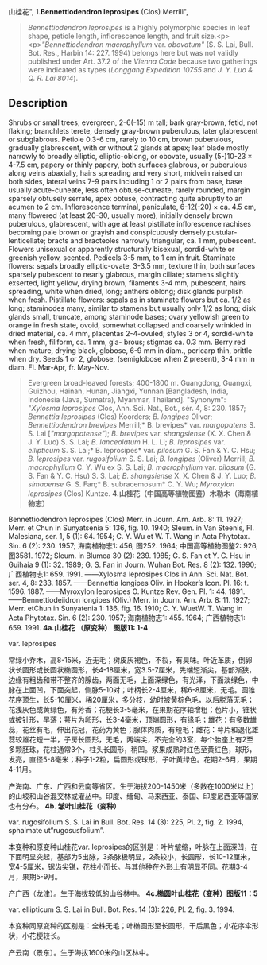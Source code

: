 山桂花",
1.**Bennettiodendron leprosipes** (Clos) Merrill",

> *Bennettiodendron leprosipes* is a highly polymorphic species in leaf shape, petiole length, inflorescence length, and fruit size.&lt;p&gt;&lt;p&gt;*\"Bennettiodendron macrophyllum* var. *obovatum\"* (S. S. Lai, Bull. Bot. Res., Harbin 14: 227. 1994) belongs here but was not validly published under Art. 37.2 of the *Vienna Code* because two gatherings were indicated as types (*Longgang Expedition 10755* and *J. Y. Luo &amp; Q. R. Lai 8014*).

## Description
Shrubs or small trees, evergreen, 2-6(-15) m tall; bark gray-brown, fetid, not flaking; branchlets terete, densely gray-brown puberulous, later glabrescent or subglabrous. Petiole 0.3-6 cm, rarely to 10 cm, brown puberulous, gradually glabrescent, with or without 2 glands at apex; leaf blade mostly narrowly to broadly elliptic, elliptic-oblong, or obovate, usually (5-)10-23 × 4-7.5 cm, papery or thinly papery, both surfaces glabrous, or puberulous along veins abaxially, hairs spreading and very short, midvein raised on both sides, lateral veins 7-9 pairs including 1 or 2 pairs from base, base usually acute-cuneate, less often obtuse-cuneate, rarely rounded, margin sparsely obtusely serrate, apex obtuse, contracting quite abruptly to an acumen to 2 cm. Inflorescence terminal, paniculate, 6-12(-20) × ca. 4.5 cm, many flowered (at least 20-30, usually more), initially densely brown puberulous, glabrescent, with age at least pistillate inflorescence rachises becoming pale brown or grayish and conspicuously densely pustular-lenticellate; bracts and bracteoles narrowly triangular, ca. 1 mm, pubescent. Flowers unisexual or apparently structurally bisexual, sordid-white or greenish yellow, scented. Pedicels 3-5 mm, to 1 cm in fruit. Staminate flowers: sepals broadly elliptic-ovate, 3-3.5 mm, texture thin, both surfaces sparsely pubescent to nearly glabrous, margin ciliate; stamens slightly exserted, light yellow, drying brown, filaments 3-4 mm, pubescent, hairs spreading, white when dried, long; anthers oblong; disk glands purplish when fresh. Pistillate flowers: sepals as in staminate flowers but ca. 1/2 as long; staminodes many, similar to stamens but usually only 1/2 as long; disk glands small, truncate, among staminode bases; ovary yellowish green to orange in fresh state, ovoid, somewhat collapsed and coarsely wrinkled in dried material, ca. 4 mm, placentas 2-4-ovuled; styles 3 or 4, sordid-white when fresh, filiform, ca. 1 mm, gla- brous; stigmas ca. 0.3 mm. Berry red when mature, drying black, globose, 6-9 mm in diam., pericarp thin, brittle when dry. Seeds 1 or 2, globose, (semiglobose when 2 present), 3-4 mm in diam. Fl. Mar-Apr, fr. May-Nov.

> Evergreen broad-leaved forests; 400-1800 m. Guangdong, Guangxi, Guizhou, Hainan, Hunan, Jiangxi, Yunnan [Bangladesh, India, Indonesia (Java, Sumatra), Myanmar, Thailand].
  "Synonym": "*Xylosma leprosipes* Clos, Ann. Sci. Nat., Bot., sér. 4, 8: 230. 1857; *Bennettia leprosipes* (Clos) Koorders; *B. longipes* Oliver; *Bennettiodendron brevipes* Merrill;* B. brevipes* var. *margopatens* S. S. Lai [*\"margopatense\"*]; *B. brevipes* var. *shangsiense* (X. X. Chen &amp; J. Y. Luo) S. S. Lai; *B. lanceolatum* H. L. Li; *B. leprosipes* var. *ellipticum* S. S. Lai;* B. leprosipes* var. *pilosum* G. S. Fan &amp; Y. C. Hsu; *B. leprosipes* var. *rugosifolium* S. S. Lai; *B. longipes* (Oliver) Merrill; *B. macrophyllum* C. Y. Wu ex S. S. Lai; *B. macrophyllum* var. *pilosum* (G. S. Fan &amp; Y. C. Hsu) S. S. Lai; *B. shangsiense* X. X. Chen &amp; J. Y. Luo; *B. simaoense* G. S. Fan;* B. subracemosum* C. Y. Wu; *Myroxylon leprosipes* (Clos) Kuntze.
**4.山桂花（中国高等植物图鉴）木勒木（海南植物志）**

Bennettiodendron leprosipes (Clos) Merr. in Journ. Arn. Arb. 8: 11. 1927; Merr. et Chun in Sunyatsenia 5: 136, fig. 10. 1940; Sleum. in Van Steenis, Fl. Malesiana, ser. 1, 5 (1): 64. 1954; C. Y. Wu et W. T. Wang in Acta Phytotax. Sin. 6 (2): 230. 1957; 海南植物志1: 456, 图252. 1964; 中国高等植物图鉴2: 926, 图3581. 1972; Sleum. in Blumea 30 (2): 239. 1985; G. S. Fan et Y. C. Hsu in Guihaia 9 (1): 32. 1989; G. S. Fan in Journ. Wuhan Bot. Res. 8 (2): 132. 1990; 广西植物志1: 659. 1991. ——Xylosma leprosipes Clos in Ann. Sci. Nat. Bot. ser. 4, 8: 233. 1857. ——Bennettia longipes Oliv. in Hooker’s Icon. Pl. 16: t. 1596. 1887. ——Myroxylon leprosipes O. Kuntze Rev. Gen. Pl. 1: 44. 1891. ——Bennettiodeiidron longipes (Oliv.) Merr. in Journ. Arn. Arb. 8: 11. 1927; Merr. etChun in Sunyatenia 1: 136, fig. 16. 1910; C. Y. WuetW. T. Wang in Acta Phytotax. Sin. 6 (2): 230. 1957; 海南植物志1: 455. 1964; 广西植物志1: 659. 1991.
**4a.山桂花 （原变种） 图版11: 1-4**

var. leprosipes

常绿小乔木，高8-15米，近无毛；树皮灰褐色，不裂，有臭味。叶近革质，倒卵状长圆形或长圆状椭圆形，长4-18厘米，宽3.5-7厘米，先端短渐尖，基部渐狭，边缘有粗齿和带不整齐的腺齿，两面无毛，上面深绿色，有光泽，下面淡绿色，中脉在上面凹，下面突起，侧脉5-10对；叶柄长2-4厘米，稀6-8厘米，无毛。圆锥花序顶生，长5-10厘米，稀20厘米，多分枝，幼时被黄棕色毛，以后脱落无毛；花浅灰色或黄绿色，有芳香；花梗长3-5毫米，在果期花序轴增粗；苞片小，锥状或披针形，早落；萼片为卵形，长3-4毫米，顶端圆形，有缘毛；雄花：有多数雄蕊，花丝有毛，伸出花冠，花药为黄色；腺体肉质，有短毛；雌花：萼片和退化雄蕊较雄花短一半，子房长圆形，无毛，两端尖，不完全的3室，每个胎座上有2至多颗胚珠，花柱通常3个，柱头长圆形，稍凹。浆果成熟时红色至黄红色，球形，发亮，直径5-8毫米；种子1-2粒，扁圆形或球形，子叶黄绿色。花期2-6月，果期4-11月。

产海南、广东、广西和云南等省区。生于海拔200-1450米（多数在1000米以上）的山坡和山谷混交林或灌丛中。印度、缅甸、马来西亚、泰国、印度尼西亚等国家也有分布。
**4b. 皱叶山桂花（变种）**

var. rugosifolium S. S. Lai in Bull. Bot. Res. 14 (3): 225, Pl. 2, fig. 2. 1994, sphalmate ut“rugosusfolium”.

本变种和原变种山桂花var. leprosipes的区别是：叶片皱缩，叶脉在上面深凹，在下面明显突起，基部为5出脉，3条脉极明显，2条较小，长圆形，长10-12厘米，宽4-5厘米，锯齿尖锐，花柱小而长。与其他种在外形上有明显不同。花期3-4月，果期5-9月。

产广西（龙津）。生于海拔较低的山谷林中。
**4c.椭圆叶山桂花（变种）图版11：5**

var. ellipticum S. S. Lai in Bull. Bot. Res. 14 (3): 226, Pl. 2, fig. 3. 1994.

本变种同原变种的区别是：全株无毛；叶椭圆形至长圆形，干后黑色；小花序伞形状，小花梗较长。

产云南（景东）。生于海拔1600米的山区林中。
